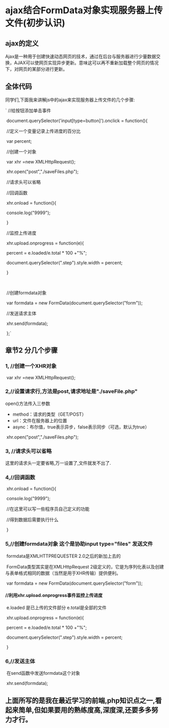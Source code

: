 # ajax结合FormData对象实现服务器上传文件(初步认识)

## ajax的定义

Ajax是一种用于创建快速动态网页的技术，通过在后台与服务器进行少量数据交换，AJAX可以使网页实现异步更新。意味这可以再不重新加载整个网页的情况下，对网页的某部分进行更新。

## 全体代码

同学们,下面我来讲解js中的ajax来实现服务器上传文件的几个步骤:

` //给按钮添加单击事件

​    document.querySelector('input[type=button]').onclick = function(){

​	//定义一个变量记录上传进度的百分比

​        var percent;

​        //创建一个对象

​        var xhr  =new XMLHttpRequest();

​        xhr.open("post","./saveFiles.php");

​        //请求头可以省略

​        //回调函数

​        xhr.onload = function(){

​           console.log("9999");

​        }

​        //监控上传进度

​        xhr.upload.onprogress = function(e){

​            percent = e.loaded/e.total * 100 +"%";

​            document.querySelector(".step").style.width = percent;

​        }   

​        

​        //创建formdata对象

​        var formdata  = new FormData(document.querySelector("form"));

​        //发送请求主体

​        xhr.send(formdata);

​    };`

## 章节2  分几个步骤



### 1, //创建一个XHR对象 

​        var xhr  =new XMLHttpRequest();

### 2,//设置请求行,方法是post,请求地址是"./saveFile.php"

open()方法传入三参数

- method：请求的类型（GET/POST）
- url：文件在服务器上的位置
- async：布尔值，true表示异步，false表示同步（可选，默认为true）

​	xhr.open("post","./saveFiles.php");

### 3, //请求头可以省略

这里的请求头一定要省略,万一设置了,文件就发不出了.

### 4,//回调函数

​        xhr.onload = function(){

​           console.log("9999");

​	//在这里可以写一些程序员自己定义的功能

​	//得到数据后需要执行什么

​        }

### 5,//创建formdata对象 这个是协助input type="files"  发送文件

​	formdata是XMLHTTPREQUESTER 2.0之后的新加上去的

​	FormData类型其实是在XMLHttpRequest 2级定义的，它是为序列化表以及创建与表单格式相同的数据（当然是用于XHR传输）提供便利。

​        var formdata  = new FormData(document.querySelector("form"));

####      //利用xhr.upload.onprogress事件监控上传进度

​	e.loaded 是已上传的文件部分       e.total是全部的文件

​        xhr.upload.onprogress = function(e){

​            percent = e.loaded/e.total * 100 +"%";

​            document.querySelector(".step").style.width = percent;

​        }   

###    6,//发送主体

​	在send函数中发送formdata这个对象

​        xhr.send(formdata);



## 上面所写的是我在最近学习的前端,php知识点之一,看起来简单,但如果要用的熟练度高,深度深,还要多多努力才行。



